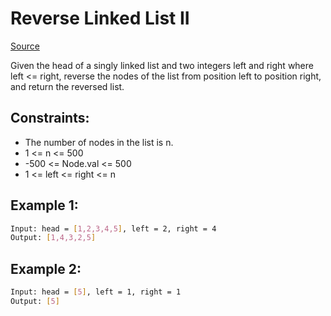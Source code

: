 # Reverse Linked List II
[Source](https://leetcode.com/problems/reverse-linked-list-ii/)

Given the head of a singly linked list and two integers left and right where left <= right, reverse the nodes of the list from position left to position right, and return the reversed list.

## Constraints:

 - The number of nodes in the list is n.
 - 1 <= n <= 500
 - -500 <= Node.val <= 500
 - 1 <= left <= right <= n

## Example 1:
```sh
Input: head = [1,2,3,4,5], left = 2, right = 4
Output: [1,4,3,2,5]
```

## Example 2:
```sh
Input: head = [5], left = 1, right = 1
Output: [5]
```